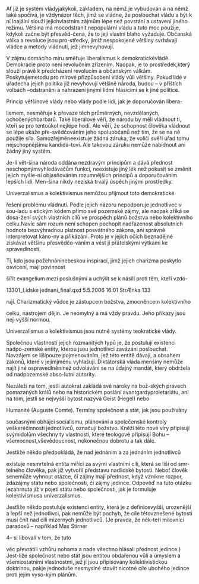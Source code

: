 
Ať již je systém vládyjakýkoli, základem, na němž je vybudován a na němž také spočívá, je vždynázor těch, jimž se vládne, že poslouchat vládu a být k ní loajální slouží jejichvlastním zájmům lépe než povstání a ustavení jiného režimu. Většina má mocodstranit nepopulární vládu a tuto moc použije, kdykoli začne být přesvěd-čena, že to její vlastní blaho vyžaduje. Občanská válka a revoluce jsou pro-středky, jimiž nespokojené většiny svrhávají vládce a metody vládnutí, jež jimnevyhovují.

V zájmu domácího míru směřuje liberalismus k demokratickévládě. Demokracie proto není revolučním zřízením. Naopak, je to prostředek,který slouží právě k předcházení revolucím a občanským válkám. Poskytujemetodu pro mírové přizpůsobení vlády vůli většiny. Pokud lidé v úřadecha jejich politika již nevyhovují většině národa, budou – v příštích volbách –odstraněni a nahrazeni jinými lidmi hlásícími se k jiné politice.

Princip většinové vlády nebo vlády podle lidí, jak je doporučován libera-

lismem, nesměřuje k převaze těch průměrných, nevzdělaných, ochočenýchbarbarů. Také liberálové věří, že národu by měli vládnout ti, kteří se pro tentoúkol nejlépe hodí. Ale věří, že schopnost člověka vládnout se lépe ukáže pře-svědčováním jeho spoluobčanů než tím, že se na ně použije síla. Samozřejměneexistuje žádná záruka, že voliči svěří úřad tomu nejschopnějšímu kandidá-tovi. Ale takovou záruku nemůže nabídnout ani žádný jiný systém.

Je-li vět-šina národa oddána nezdravým principům a dává přednost neschopnýmvyhledávačům funkcí, neexistuje jiný lék než pokusit se změnit jejich myšle-ní objasňováním rozumnějších principů a doporučováním lepších lidí. Men-šina nikdy nezíská trvalý úspěch jinými prostředky.

Univerzalismus a kolektivismus nemůžou přijmout toto demokratické

řešení problému vládnutí. Podle jejich názoru nepodporuje jednotlivec v sou-ladu s etickým kódem přímo své pozemské zájmy, ale naopak zříká se dosa-žení svých vlastních cílů ve prospěch plánů božstva nebo kolektivního celku.Navíc sám rozum není schopen pochopit nadřazenost absolutních hodnota bezvýhradnou platnost posvátného zákona, ani správně interpretovat káno-ny a přikázání. Proto je v jejich očích beznadějné získávat většinu přesvědčo-váním a vést ji přátelskými výtkami ke spravedlnosti.

Ti, kdo jsou požehnáninebeskou inspirací, jimž jejich charizma poskytlo osvícení, mají povinnost

šířit evangelium mezi poslušnými a uchýlit se k násilí proti těm, kteří vzdo-

13301_Lidske jednani_final.qxd 5.5.2006 16:01 StrÆnka 133

rují. Charizmatický vůdce je zástupcem božstva, zmocněncem kolektivního

celku, nástrojem dějin. Je neomylný a má vždy pravdu. Jeho příkazy jsou nej-vyšší normou.

Univerzalismus a kolektivismus jsou nutně systémy teokratické vlády.

Společnou vlastností jejich rozmanitých typů je, že postulují existenci nadpo-zemské entity, kterou jsou jednotlivci zavázáni poslouchat. Navzájem se lišípouze pojmenováním, jež této entitě dávají, a obsahem zákonů, které v jejímjménu vyhlašují. Diktátorská vláda menšiny nemůže najít jiné ospravedlněnínež odvolávání se na údajný mandát, který obdržela od nadpozemské abso-lutní autority.

Nezáleží na tom, jestli autokrat zakládá své nároky na bož-ských právech pomazaných králů nebo na historickém poslání avantgardyproletariátu, ani na tom, jestli se nejvyšší bytost nazývá Geist (Hegel) nebo

Humanité (Auguste Comte). Termíny společnost a stát, jak jsou používány

současnými obhájci socialismu, plánování a společenské kontroly veškeréčinnosti jednotlivců, označují božstvo. Kněží této nové víry připisují svýmidolům všechny ty vlastnosti, které teologové připisují Bohu – všemocnost,vševědoucnost, nekonečnou dobrotu a tak dále.

Jestliže někdo předpokládá, že nad jednáním a za jednáním jednotlivců

existuje nesmrtelná entita mířící za svými vlastními cíli, která se liší od smr-telného člověka, pak již vytvořil představu nadlidské bytosti. Neboť člověk senemůže vyhnout otázce, čí zájmy mají přednost, když vznikne rozpor, zdazájmy státu nebo společnosti, či zájmy jedince. Odpověď na tuto otázku jezahrnuta již v pojetí státu nebo společnosti, jak je formuluje kolektivismusa univerzalismus.

Jestliže někdo postuluje existenci entity, která je z definicevyšší, urozenější a lepší než jednotlivci, pak nemůže být pochyb, že cíle tétovznešené bytosti musí čnít nad cíli mizerných jednotlivců. (Je pravda, že něk-teří milovníci paradoxů – například Max Stirner

4– si libovali v tom, že tuto

věc převrátili vzhůru nohama a nade všechno hlásali přednost jedince.) Jest-liže společnost nebo stát jsou entitou obdařenou vůlí a úmyslem a všemiostatními vlastnostmi, jež jí jsou připisovány kolektivistickou doktrínou, pakje jednoduše nesmyslné stavět nicotné cíle ubohého jedince proti jejím vyso-kým plánům.

